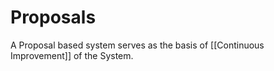 # Proposals

A Proposal based system serves as the basis of [[Continuous Improvement]] of the System. 

